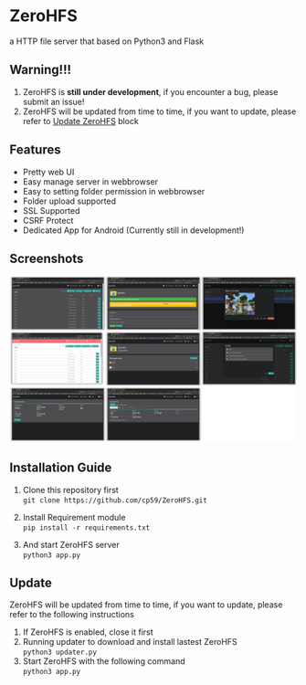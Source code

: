 # ZeroHFS
a HTTP file server that based on Python3 and Flask

## **Warning!!!**
1. ZeroHFS is **still under development**, if you encounter a bug, please submit an issue!  
2. ZeroHFS will be updated from time to time, if you want to update, please refer to [Update ZeroHFS](#Update) block

## Features
 - Pretty web UI
 - Easy manage server in webbrowser
 - Easy to setting folder permission in webbrowser
 - Folder upload supported
 - SSL Supported
 - CSRF Protect
 - Dedicated App for Android (Currently still in development!)  

## Screenshots
[![Screenshots](screenshots.png)](https://raw.githubusercontent.com/cp59/ZeroHFS/master/screenshots.png)

## Installation Guide
1. Clone this repository first  
`git clone https://github.com/cp59/ZeroHFS.git`  
   
2. Install Requirement module  
`pip install -r requirements.txt`  
   
3. And start ZeroHFS server  
`python3 app.py`
 
## Update
ZeroHFS will be updated from time to time, if you want to update, please refer to the following instructions  
   
1. If ZeroHFS is enabled, close it first  
2. Running updater to download and install lastest ZeroHFS  
`python3 updater.py`  
3. Start ZeroHFS with the following command  
`python3 app.py`
